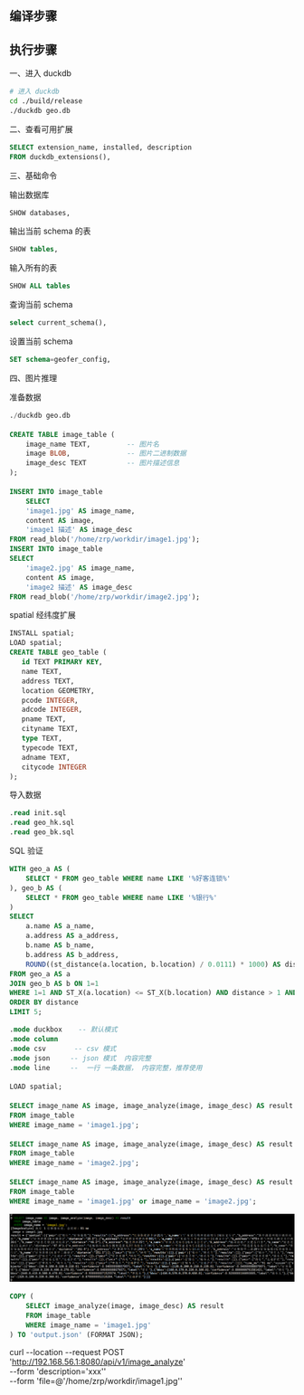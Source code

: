 


## 编译步骤





## 执行步骤

一、进入 duckdb
```bash
# 进入 duckdb
cd ./build/release
./duckdb geo.db
```

二、查看可用扩展
```sql
SELECT extension_name, installed, description
FROM duckdb_extensions(),
```

三、基础命令

输出数据库
```sql
SHOW databases,
```

输出当前 schema 的表
```sql
SHOW tables,
```

输入所有的表
```sql
SHOW ALL tables
```


查询当前 schema
```sql
select current_schema(),
```

设置当前 schema
```sql
SET schema=geofer_config,
```

四、图片推理

准备数据
```sql
./duckdb geo.db

CREATE TABLE image_table (
    image_name TEXT,         -- 图片名
    image BLOB,              -- 图片二进制数据
    image_desc TEXT          -- 图片描述信息
);

INSERT INTO image_table
    SELECT
    'image1.jpg' AS image_name,
    content AS image,
    'image1 描述' AS image_desc
FROM read_blob('/home/zrp/workdir/image1.jpg');
INSERT INTO image_table
SELECT
    'image2.jpg' AS image_name,
    content AS image,
    'image2 描述' AS image_desc
FROM read_blob('/home/zrp/workdir/image2.jpg');
```

spatial 经纬度扩展
```sql
INSTALL spatial;    
LOAD spatial;
CREATE TABLE geo_table (
   id TEXT PRIMARY KEY,
   name TEXT,
   address TEXT,
   location GEOMETRY,
   pcode INTEGER,
   adcode INTEGER,
   pname TEXT,
   cityname TEXT,
   type TEXT,
   typecode TEXT,
   adname TEXT,
   citycode INTEGER
);
```

导入数据
```sql
.read init.sql
.read geo_hk.sql
.read geo_bk.sql
```


SQL 验证
```sql
WITH geo_a AS ( 
    SELECT * FROM geo_table WHERE name LIKE '%好客连锁%'
), geo_b AS ( 
    SELECT * FROM geo_table WHERE name LIKE '%银行%'
)
SELECT 
    a.name AS a_name, 
    a.address AS a_address, 
    b.name AS b_name, 
    b.address AS b_address, 
    ROUND((st_distance(a.location, b.location) / 0.0111) * 1000) AS distance 
FROM geo_a AS a 
JOIN geo_b AS b ON 1=1
WHERE 1=1 AND ST_X(a.location) <= ST_X(b.location) AND distance > 1 AND distance < 100
ORDER BY distance
LIMIT 5;
```

```sql
.mode duckbox    -- 默认模式
.mode column
.mode csv       -- csv 模式
.mode json     -- json 模式  内容完整
.mode line     --  一行 一条数据， 内容完整，推荐使用

LOAD spatial;

SELECT image_name AS image, image_analyze(image, image_desc) AS result
FROM image_table
WHERE image_name = 'image1.jpg';

SELECT image_name AS image, image_analyze(image, image_desc) AS result
FROM image_table
WHERE image_name = 'image2.jpg';

SELECT image_name AS image, image_analyze(image, image_desc) AS result
FROM image_table
WHERE image_name = 'image1.jpg' or image_name = 'image2.jpg';
```

![img.png](img.png)


```sql
COPY (
    SELECT image_analyze(image, image_desc) AS result
    FROM image_table
    WHERE image_name = 'image1.jpg'
) TO 'output.json' (FORMAT JSON);
```


curl --location --request POST 'http://192.168.56.1:8080/api/v1/image_analyze' \
--form 'description='xxx'' \
--form 'file=@'/home/zrp/workdir/image1.jpg''
